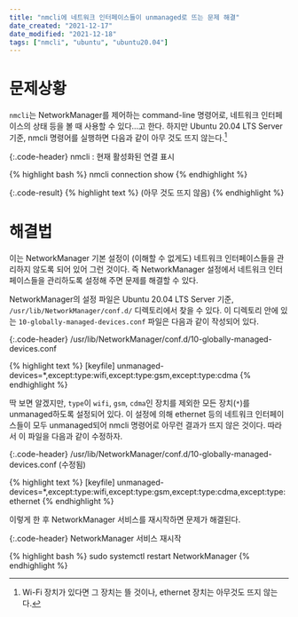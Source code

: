 ```yaml
---
title: "nmcli에 네트워크 인터페이스들이 unmanaged로 뜨는 문제 해결"
date_created: "2021-12-17"
date_modified: "2021-12-18"
tags: ["nmcli", "ubuntu", "ubuntu20.04"]
---
```


# 문제상황

`nmcli`는 NetworkManager를 제어하는 command-line 명령어로, 네트워크 인터페이스의 상태 등을 볼 때 사용할 수 있다...고 한다. 하지만 Ubuntu 20.04 LTS Server 기준, nmcli 명령어를 실행하면 다음과 같이 아무 것도 뜨지 않는다.[^1]

[^1]: Wi-Fi 장치가 있다면 그 장치는 뜰 것이나, ethernet 장치는 아무것도 뜨지 않는다.

{:.code-header}
nmcli : 현재 활성화된 연결 표시

{% highlight bash %}
nmcli connection show
{% endhighlight %}

{:.code-result}
{% highlight text %}
(아무 것도 뜨지 않음)
{% endhighlight %}

# 해결법

이는 NetworkManager 기본 설정이 (이해할 수 없게도) 네트워크 인터페이스들을 관리하지 않도록 되어 있어 그런 것이다. 즉 NetworkManager 설정에서 네트워크 인터페이스들을 관리하도록 설정해 주면 문제를 해결할 수 있다.

NetworkManager의 설정 파일은 Ubuntu 20.04 LTS Server 기준, `/usr/lib/NetworkManager/conf.d/` 디렉토리에서 찾을 수 있다. 이 디렉토리 안에 있는 `10-globally-managed-devices.conf` 파일은 다음과 같이 작성되어 있다.

{:.code-header}
/usr/lib/NetworkManager/conf.d/10-globally-managed-devices.conf

{% highlight text %}
[keyfile]
unmanaged-devices=*,except:type:wifi,except:type:gsm,except:type:cdma
{% endhighlight %}

딱 보면 알겠지만, `type`이 `wifi`, `gsm`, `cdma`인 장치를 제외한 모든 장치(`*`)를 unmanaged하도록 설정되어 있다. 이 설정에 의해 ethernet 등의 네트워크 인터페이스들이 모두 unmanaged되어 nmcli 명령어로 아무런 결과가 뜨지 않은 것이다. 따라서 이 파일을 다음과 같이 수정하자.

{:.code-header}
/usr/lib/NetworkManager/conf.d/10-globally-managed-devices.conf (수정됨)

{% highlight text %}
[keyfile]
unmanaged-devices=*,except:type:wifi,except:type:gsm,except:type:cdma,except:type:ethernet
{% endhighlight %}

이렇게 한 후 NetworkManager 서비스를 재시작하면 문제가 해결된다.

{:.code-header}
NetworkManager 서비스 재시작

{% highlight bash %}
sudo systemctl restart NetworkManager
{% endhighlight %}